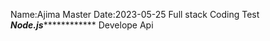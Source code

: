 Name:Ajima Master
Date:2023-05-25
Full stack Coding Test
***************************Node.js***************************************
Develope Api
